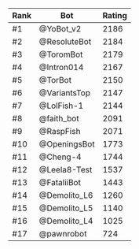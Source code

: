 Rank|Bot|Rating
---|---|---
#1|@YoBot_v2|2186
#2|@ResoluteBot|2184
#3|@ToromBot|2179
#4|@Intron014|2167
#5|@TorBot|2150
#6|@VariantsTop|2147
#7|@LolFish-1|2144
#8|@faith_bot|2091
#9|@RaspFish|2071
#10|@OpeningsBot|1773
#11|@Cheng-4|1744
#12|@Leela8-Test|1537
#13|@FataliiBot|1443
#14|@Demolito_L6|1260
#15|@Demolito_L5|1140
#16|@Demolito_L4|1025
#17|@pawnrobot|724
